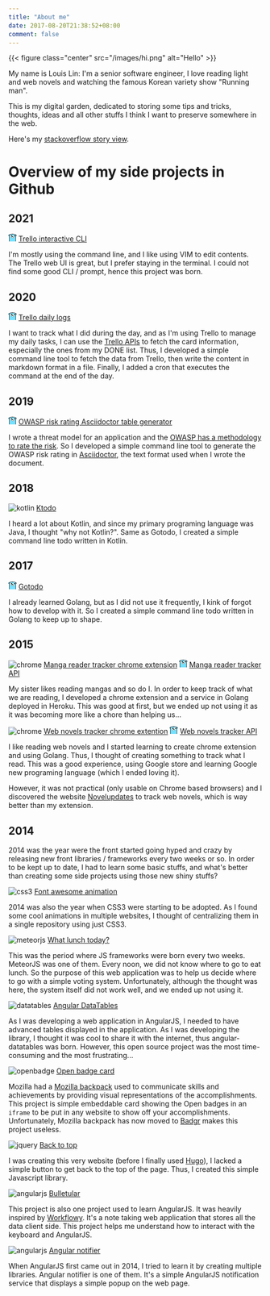 ```yaml
---
title: "About me"
date: 2017-08-20T21:38:52+08:00
comment: false
---
```


{{< figure class="center" src="/images/hi.png" alt="Hello" >}}

My name is Louis Lin: I'm a senior software engineer, I love reading light and web novels and
watching the famous Korean variety show "Running man".

This is my digital garden, dedicated to storing some tips and tricks, thoughts, ideas and all other
stuffs I think I want to preserve somewhere in the web.

Here's my [stackoverflow story view](https://stackoverflow.com/story/l-lin).

# Overview of my side projects in Github

## 2021

![golang][] [Trello interactive CLI](https://github.com/l-lin/tcli)

I'm mostly using the command line, and I like using VIM to edit contents. The Trello web UI is
great, but I prefer staying in the terminal. I could not find some good CLI / prompt, hence this
project was born.

## 2020

![golang][] [Trello daily logs](https://github.com/l-lin/trello-daily-logs)

I want to track what I did during the day, and as I'm using Trello to manage my daily tasks, I can
use the [Trello APIs](https://developers.trello.com/docs/api-introduction) to fetch the card
information, especially the ones from my DONE list. Thus, I developed a simple command line tool to
fetch the data from Trello, then write the content in markdown format in a file. Finally, I added a
cron that executes the command at the end of the day.

## 2019

![golang][] [OWASP risk rating Asciidoctor table generator](https://github.com/l-lin/risk-rating)

I wrote a threat model for an application and the [OWASP has a methodology to rate the
risk](https://owasp.org/www-project-risk-assessment-framework/). So I developed a simple command
line tool to generate the OWASP risk rating in [Asciidoctor](https://asciidoctor.org/), the text
format used when I wrote the document.

## 2018

![kotlin][] [Ktodo](https://github.com/l-lin/ktodo)

I heard a lot about Kotlin, and since my primary programing language was Java, I thought "why not
Kotlin?". Same as Gotodo, I created a simple command line todo written in Kotlin.

## 2017

![golang][] [Gotodo](https://github.com/l-lin/gotodo)

I already learned Golang, but as I did not use it frequently, I kink of forgot how to develop with
it. So I created a simple command line todo written in Golang to keep up to shape.

## 2015

![chrome][] [Manga reader tracker chrome extension](https://github.com/l-lin/mr-tracker-chrome)
![golang][] [Manga reader tracker API](https://github.com/l-lin/mr-tracker-api)

My sister likes reading mangas and so do I. In order to keep track of what we are reading, I
developed a chrome extension and a service in Golang deployed in Heroku. This was good at first, but
we ended up not using it as it was becoming more like a chore than helping us...

![chrome][] [Web novels tracker chrome extention](https://github.com/l-lin/wn-tracker-chrome)
![golang][] [Web novels tracker API](https://github.com/l-lin/wn-tracker-api)

I like reading web novels and I started learning to create chrome extension and using Golang. Thus, I
thought of creating something to track what I read. This was a good experience, using Google store
and learning Google new programing language (which I ended loving it).

However, it was not practical (only usable on Chrome based browsers) and I discovered the website
[Novelupdates](https://www.novelupdates.com/) to track web novels, which is way better than my
extension.

## 2014

2014 was the year were the front started going hyped and crazy by releasing new front libraries /
frameworks every two weeks or so. In order to be kept up to date, I had to learn some basic stuffs,
and what's better than creating some side projects using those new shiny stuffs?

![css3][] [Font awesome animation](https://github.com/l-lin/font-awesome-animation)

2014 was also the year when CSS3 were starting to be adopted. As I found some cool animations in
multiple websites, I thought of centralizing them in a single repository using just CSS3.

![meteorjs][] [What lunch today?](https://github.com/l-lin/whatlunchtoday)

This was the period where JS frameworks were born every two weeks. MeteorJS was one of them. Every
noon, we did not know where to go to eat lunch. So the purpose of this web application was to help
us decide where to go with a simple voting system. Unfortunately, although the thought was here, the
system itself did not work well, and we ended up not using it.

![datatables][] [Angular DataTables](https://github.com/l-lin/angular-datatables)

As I was developing a web application in AngularJS, I needed to have advanced tables displayed
in the application. As I was developing the library, I thought it was cool to share it with the
internet, thus angular-datatables was born. However, this open source project was the most time-consuming
and the most frustrating...

![openbadge][] [Open badge card](https://github.com/l-lin/openbadges-card)

Mozilla had a [Mozilla backpack](https://backpack.openbadges.org/) used to communicate skills and
achievements by providing visual representations of the accomplishments. This project is simple
embeddable card showing the Open badges in an `iframe` to be put in any website to show off your
accomplishments. Unfortunately, Mozilla backpack has now moved to [Badgr](https://badgr.org/) makes
this project useless.

![jquery][] [Back to top](https://github.com/l-lin/backtotop)

I was creating this very website (before I finally used [Hugo](https://gohugo.io/)), I lacked a
simple button to get back to the top of the page. Thus, I created this simple Javascript library.

![angularjs][] [Bulletular](https://github.com/l-lin/bulletular)

This project is also one project used to learn AngularJS. It was heavily inspired by
[Workflowy](https://www.workflowy.com/). It's a note taking web application that stores all the
data client side. This project helps me understand how to interact with the keyboard and
AngularJS.

![angularjs][] [Angular notifier](https://github.com/l-lin/angular-notifier)

When AngularJS first came out in 2014, I tried to learn it by creating multiple libraries.
Angular notifier is one of them. It's a simple AngularJS notification service that displays a
simple popup on the web page.

[angularjs]: /images/angularjs_icon.png
[chrome]: /images/chrome_icon.png
[css3]: /images/css3_icon.png
[datatables]: /images/datatables_icon.png
[golang]: /images/golang_icon.png
[jquery]: /images/jquery_icon.png
[kotlin]: /images/kotlin_icon.png
[meteorjs]: /images/meteorjs_icon.png
[openbadge]: /images/openbadge_icon.png

